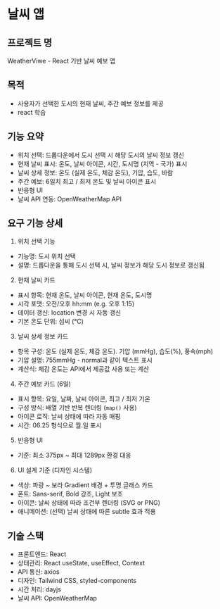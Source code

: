# 날씨 앱 
## 프로젝트 명
WeatherViwe - React 기반 날씨 예보 앱 
## 목적
- 사용자가 선택한 도시의 현재 날씨, 주간 예보 정보를 제공
- react 학습
## 기능 요약
- 위치 선택: 드롭다운에서 도시 선택 시 해당 도시의 날씨 정보 갱신
- 현재 날씨 표시: 온도, 날씨 아이콘, 시간, 도시명 (지역 - 국가) 표시
- 날씨 상세 정보: 온도 (실제 온도, 체감 온도), 기압, 습도, 바람
- 주간 예보: 6일치 최고 / 최저 온도 및 날씨 아이콘 표시
- 반응형 UI
- 날씨 API 연동: OpenWeatherMap API
## 요구 기능 상세
1. 위치 선택 기능
  - 기능명: 도시 위치 선택
  - 설명: 드롭다운을 통해 도시 선택 시, 날씨 정보가 해당 도시 정보로 갱신됨 
2. 현재 날씨 카드 
  - 표시 항목: 현재 온도, 날씨 아이콘, 현재 온도, 도시명
  - 시각 포맷: 오전/오후 hh:mm (e.g. 오후 1:15)
  - 데이터 갱신: location 변경 시 자동 갱신
  - 기본 온도 단위: 섭씨 (°C)
3. 날씨 상세 정보 카드
  - 항목 구성: 온도 (실제 온도, 체감 온도). 기압 (mmHg), 습도(%), 풍속(mph)
  - 기압 설명: 755mmHg - normal과 같이 텍스트 표시
  - 계산식: 체감 온도는 API에서 제공값 사용 또는 계산
4. 주간 예보 카드 (6일)
  - 표시 항목: 요일, 날짜, 날씨 아이콘, 최고 / 최저 기온
  - 구성 방식: 배열 기반 반복 렌더링 (`map()` 사용)
  - 아이콘 로직: 날씨 상태에 따라 자동 매핑
  - 시간: 06.25 형식으로 월.일 표시
5. 반응형 UI
  - 기준: 최소 375px ~ 최대 1289px 환경 대응
6. UI 설계 기준 (디자인 시스템)
  - 색상: 파랑 ~ 보라 Gradient 배경 + 투명 글래스 카드
  - 폰트: Sans-serif, Bold 강조, Light 보조
  - 아이콘: 날씨 상태에 따라 조건부 렌더링 (SVG or PNG)
  - 애니메이션: (선택) 날씨 상태에 따른 subtle 효과 적용 
## 기술 스택
- 프론트엔드: React
- 상태관리: React useState, useEffect, Context
- API 통신: axios 
- 디자인: Tailwind CSS, styled-components
- 시간 처리: dayjs
- 날씨 API: OpenWeatherMap